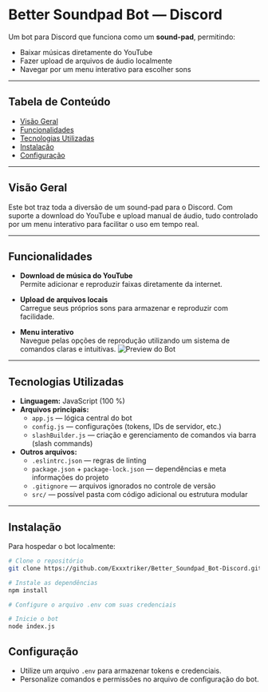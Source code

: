 #  Better Soundpad Bot — Discord

Um bot para Discord que funciona como um **sound-pad**, permitindo:

- Baixar músicas diretamente do YouTube  
- Fazer upload de arquivos de áudio localmente  
- Navegar por um menu interativo para escolher sons

---

##  Tabela de Conteúdo

- [Visão Geral](#visão-geral)  
- [Funcionalidades](#funcionalidades)  
- [Tecnologias Utilizadas](#tecnologias-utilizadas)  
- [Instalação](#instalação)  
- [Configuração](#configuração)  

---

##  Visão Geral

Este bot traz toda a diversão de um sound-pad para o Discord. Com suporte a download do YouTube e upload manual de áudio, tudo controlado por um menu interativo para facilitar o uso em tempo real.

---

##  Funcionalidades

-  **Download de música do YouTube**  
  Permite adicionar e reproduzir faixas diretamente da internet.

-  **Upload de arquivos locais**  
  Carregue seus próprios sons para armazenar e reproduzir com facilidade.

-  **Menu interativo**  
  Navegue pelas opções de reprodução utilizando um sistema de comandos claras e intuitivas.
![Preview do Bot](https://media.discordapp.net/attachments/1311710038070399008/1410707595676614848/image.png?ex=68b1ff54&is=68b0add4&hm=129edf64436f60e7259ba0e5a10129b371b5e3f9cb97b9ace9959ad21abee9bd&=&format=webp&quality=lossless)


---

##  Tecnologias Utilizadas

- **Linguagem:** JavaScript (100 %)
- **Arquivos principais:**
  - `app.js` — lógica central do bot  
  - `config.js` — configurações (tokens, IDs de servidor, etc.)  
  - `slashBuilder.js` — criação e gerenciamento de comandos via barra (slash commands)  
- **Outros arquivos:**
  - `.eslintrc.json` — regras de linting  
  - `package.json` + `package-lock.json` — dependências e meta informações do projeto  
  - `.gitignore` — arquivos ignorados no controle de versão  
  - `src/` — possível pasta com código adicional ou estrutura modular

---

## Instalação
Para hospedar o bot localmente:
```bash
# Clone o repositório
git clone https://github.com/Exxxtriker/Better_Soundpad_Bot-Discord.git

# Instale as dependências
npm install

# Configure o arquivo .env com suas credenciais

# Inicie o bot
node index.js
```

## Configuração
- Utilize um arquivo `.env` para armazenar tokens e credenciais.
- Personalize comandos e permissões no arquivo de configuração do bot.
